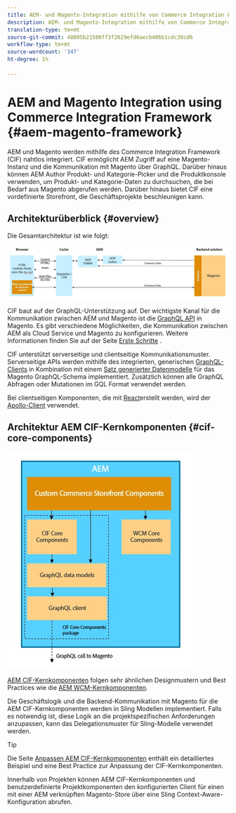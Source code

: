 ```yaml
---
title: AEM- und Magento-Integration mithilfe von Commerce Integration Framework
description: AEM- und Magento-Integration mithilfe von Commerce Integration Framework
translation-type: tm+mt
source-git-commit: 48805b21500ff3f2629efd6aecb40bb1cdc38cd6
workflow-type: tm+mt
source-wordcount: '347'
ht-degree: 1%

---
```



# AEM and Magento Integration using Commerce Integration Framework {#aem-magento-framework}

AEM und Magento werden mithilfe des Commerce Integration Framework (CIF) nahtlos integriert. CIF ermöglicht AEM Zugriff auf eine Magento-Instanz und die Kommunikation mit Magento über GraphQL. Darüber hinaus können AEM Author Produkt- und Kategorie-Picker und die Produktkonsole verwenden, um Produkt- und Kategorie-Daten zu durchsuchen, die bei Bedarf aus Magento abgerufen werden. Darüber hinaus bietet CIF eine vordefinierte Storefront, die Geschäftsprojekte beschleunigen kann.

## Architekturüberblick {#overview}

Die Gesamtarchitektur ist wie folgt:

![CIF-Architekturübersicht](../assets/AEM_Magento_Architecture.JPG)

CIF baut auf der GraphQL-Unterstützung auf. Der wichtigste Kanal für die Kommunikation zwischen AEM und Magento ist die [GraphQL API](https://devdocs.magento.com/guides/v2.4/graphql/) in Magento. Es gibt verschiedene Möglichkeiten, die Kommunikation zwischen AEM als Cloud Service und Magento zu konfigurieren. Weitere Informationen finden Sie auf der Seite [Erste Schritte](../getting-started.md) .

CIF unterstützt serverseitige und clientseitige Kommunikationsmuster.
Serverseitige APIs werden mithilfe des integrierten, generischen [GraphQL-Clients](https://github.com/adobe/commerce-cif-graphql-client) in Kombination mit einem [Satz generierter Datenmodelle](https://github.com/adobe/commerce-cif-magento-graphql) für das Magento GraphQL-Schema implementiert. Zusätzlich können alle GraphQL Abfragen oder Mutationen im GQL Format verwendet werden.

Bei clientseitigen Komponenten, die mit [React](https://reactjs.org/)erstellt werden, wird der [Apollo-Client](https://www.apollographql.com/docs/react/) verwendet.

## Architektur AEM CIF-Kernkomponenten {#cif-core-components}

![Architektur AEM CIF-Kernkomponenten](../assets/cif-component-architecture.jpg)

[AEM CIF-Kernkomponenten](https://github.com/adobe/aem-core-cif-components) folgen sehr ähnlichen Designmustern und Best Practices wie die [AEM WCM-Kernkomponenten](https://github.com/adobe/aem-core-wcm-components).

Die Geschäftslogik und die Backend-Kommunikation mit Magento für die AEM CIF-Kernkomponenten werden in Sling Modellen implementiert. Falls es notwendig ist, diese Logik an die projektspezifischen Anforderungen anzupassen, kann das Delegationsmuster für Sling-Modelle verwendet werden.

>[!TIP]
>
>Die Seite [Anpassen AEM CIF-Kernkomponenten](../customizing/customize-cif-components.md) enthält ein detailliertes Beispiel und eine Best Practice zur Anpassung der CIF-Kernkomponenten.

Innerhalb von Projekten können AEM CIF-Kernkomponenten und benutzerdefinierte Projektkomponenten den konfigurierten Client für einen mit einer AEM verknüpften Magento-Store über eine Sling Context-Aware-Konfiguration abrufen.
